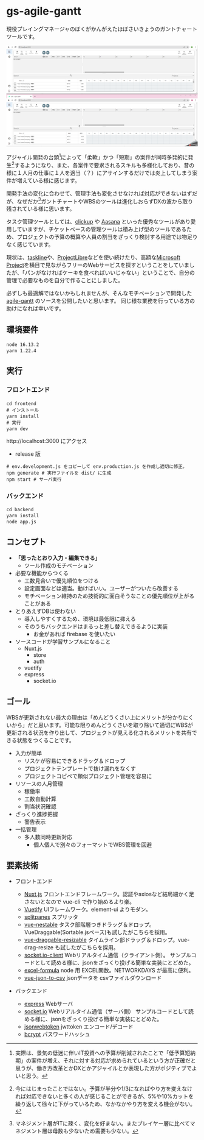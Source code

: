 # gs-agile-gantt

現役プレイングマネージャのぼくがかんがえたほぼさいきょうのガントチャートツールです。

![alt agile gantt](./docs/images/overview.gif)

アジャイル開発の台頭[^1]によって「柔軟」かつ「短期」の案件が同時多発的に発生[^2]するようになり、また、各案件で要求されるスキルも多様化しており、昔の様に１人月の仕事に１人を適当（？）にアサインするだけでは炎上してしまう案件が増えている様に感じます。

開発手法の変化に合わせて、管理手法も変化させなければ対応ができないはずだが、なぜだか[^3]ガントチャートやWBSのツールは進化しおらずDXの波から取り残されている様に思います。

タスク管理ツールとしては、[clickup](https://clickup.com/) や [Aasana](https://asana.com/) といった優秀なツールがあり愛用していますが、チケットベースの管理ツールは積み上げ型のツールであるため、プロジェクトの予算の概算や人員の割当をざっくり検討する用途では物足りなく感じています。

現状は、[taskline](http://mitsuyahiromi.sakura.ne.jp/fswiki/wiki.cgi?page=EXCEL%A5%DE%A5%AF%A5%ED%A4%C7%A5%AC%A5%F3%A5%C8%A5%C1%A5%E3%A1%BC%A5%C8%A4%F2%BA%EE%A4%C3%A4%C6%A4%DF%A4%BF)や、[ProjectLibre](https://ja.osdn.net/projects/sfnet_projectlibre/)などを使い続けたり、高額な[Microsoft Project](https://www.microsoft.com/ja-jp/microsoft-365/project/project-management-software)を横目で見ながらフリーのWebサービスを探すということをしていましたが、「パンがなければケーキを食べればいいじゃない」ということで、自分の管理で必要なものを自分で作ることにしました。

必ずしも最適解ではないかもしれませんが、そんなモチベーションで開発した [agile-gantt](https://github.com/kaku3/agile-gantt) のソースを公開したいと思います。
同じ様な業務を行っている方の助けになれば幸いです。


## 環境要件

```
node 16.13.2
yarn 1.22.4
```

## 実行

### フロントエンド

```
cd frontend
# インストール
yarn install
# 実行
yarn dev
```

http://localhost:3000 にアクセス

- release 版

```
# env.development.js をコピーして env.production.js を作成し適切に修正。
npm generate # 実行ファイルを dist/ に生成
npm start # サーバ実行
```


### バックエンド

```
cd backend
yarn install
node app.js
```

## コンセプト

- **「思ったとおり入力・編集できる」**
    - ツール作成のモチベーション
- 必要な機能からつくる
    - 工数見合いで優先順位をつける
    - 設定画面などは適当。動けばいい。ユーザーがついたら改善する
    - モチベーション維持のため技術的に面白そうなことの優先順位が上がることがある
- とりあえずDBは使わない
    - 導入しやすくするため、環境は最低限に抑える
    - そのうちバックエンドはまるっと差し替えできるように実装
        - お金があれば firebase を使いたい
- ソースコードが学習サンプルになること
    - Nuxt.js
        - store
        - auth
    - vuetify
    - express
        - socket.io


## ゴール

WBSが更新されない最大の理由は「めんどうくさい上にメリットが分かりにくいから」だと思います。可能な限りめんどうくさいを取り除いて適切にWBSが更新される状況を作り出して、プロジェクトが見える化されるメリットを共有できる状態をつくることです。

- 入力が簡単
    - リスケが容易にできるドラッグ＆ドロップ
    - プロジェクトテンプレートで抜け漏れをなくす
    - プロジェクトコピペで類似プロジェクト管理を容易に
- リソースの人月管理
    - 稼働率
    - 工数自動計算
    - 割当状況確認
- ざっくり進捗把握
    - 警告表示
- 一括管理
    - 多人数同時更新対応
        - 個人個人で別々のフォーマットでWBS管理を回避


## 要素技術

- フロントエンド
    - [Nuxt.js](https://nuxtjs.org/)
    フロントエンドフレームワーク。認証やaxiosなど結局細かく足さないとなので vue-cli で作り始めるより楽。
    - [Vuetify](https://vuetifyjs.com/)
    UIフレームワーク。element-ui よりモダン。
    - [splitpanes](https://www.npmjs.com/package/splitpanes)
    スプリッタ
    - [vue-nestable](https://www.npmjs.com/package/vue-nestable)
    タスク部階層つきドラッグ＆ドロップ。VueDraggable(Sortable.jsベース)も試したがこちらを採用。
    - [vue-draggable-resizable](https://www.npmjs.com/package/vue-draggable-resizable)
    タイムライン部ドラッグ＆ドロップ。vue-drag-resize も試したがこちらを採用。
    - [socket.io-client](https://www.npmjs.com/package/socket.io-client)
    Webリアルタイム通信（クライアント側）。
    サンプルコードとして読める様に、jsonをざっくり投げる簡単な実装にとどめた。
    - [excel-formula](https://www.npmjs.com/package/excel-formula)
    node 用 EXCEL関数。NETWORKDAYS が最高に便利。
    - [vue-json-to-csv](https://www.npmjs.com/package/vue-json-to-csv)
    jsonデータを csvファイルダウンロード

- バックエンド
    - [express](https://www.npmjs.com/package/express)
    Webサーバ
    - [socket.io](https://www.npmjs.com/package/socket.io)
    Webリアルタイム通信（サーバ側）
    サンプルコードとして読める様に、jsonをざっくり投げる簡単な実装にとどめた。
    - [jsonwebtoken](https://www.npmjs.com/package/jsonwebtoken)
    jwttoken エンコード/デコード
    - [bcrypt](https://www.npmjs.com/package/bcrypt)
    パスワードハッシュ

[^1]: 実際は、景気の低迷に伴いIT投資への予算が削減されたことで「低予算短納期」の案件が増え、それに対する対応が求められているという方が正確だと思うが、働き方改革とかDXとかアジャイルとか表現した方がポジティブでよいと思う。

[^2]: 今にはじまったことではない。予算が半分や1/3になればやり方を変えなければ対応できないと多くの人が感じることができるが、5%や10%カットを繰り返して徐々に下がっているため、なかなかやり方を変える機会がない。

[^3]: マネジメント層がITに疎く、変化を好まない。またプレイヤー層に比べてマネジメント層は母数も少ないため需要も少ない。

